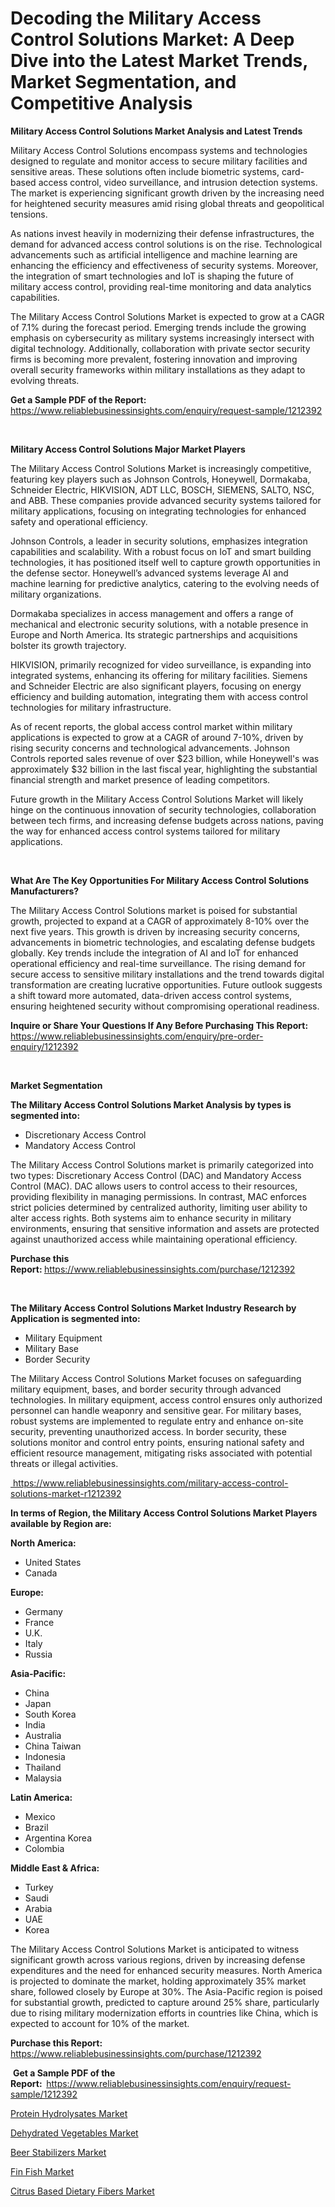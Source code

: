 <p><h1>Decoding the Military Access Control Solutions Market: A Deep Dive into the Latest Market Trends, Market Segmentation, and Competitive Analysis</h1></p><p><strong>Military Access Control Solutions Market Analysis and Latest Trends</strong></p>
<p><p>Military Access Control Solutions encompass systems and technologies designed to regulate and monitor access to secure military facilities and sensitive areas. These solutions often include biometric systems, card-based access control, video surveillance, and intrusion detection systems. The market is experiencing significant growth driven by the increasing need for heightened security measures amid rising global threats and geopolitical tensions.</p><p>As nations invest heavily in modernizing their defense infrastructures, the demand for advanced access control solutions is on the rise. Technological advancements such as artificial intelligence and machine learning are enhancing the efficiency and effectiveness of security systems. Moreover, the integration of smart technologies and IoT is shaping the future of military access control, providing real-time monitoring and data analytics capabilities.</p><p>The Military Access Control Solutions Market is expected to grow at a CAGR of 7.1% during the forecast period. Emerging trends include the growing emphasis on cybersecurity as military systems increasingly intersect with digital technology. Additionally, collaboration with private sector security firms is becoming more prevalent, fostering innovation and improving overall security frameworks within military installations as they adapt to evolving threats.</p></p>
<p><strong>Get a Sample PDF of the Report:&nbsp;</strong> <a href="https://www.reliablebusinessinsights.com/enquiry/request-sample/1212392?utm_campaign=1873&utm_medium=2&utm_source=Github&utm_content=ia&utm_term=17122024&utm_id=military-access-control-solutions">https://www.reliablebusinessinsights.com/enquiry/request-sample/1212392</a></p>
<p>&nbsp;</p>
<p><strong>Military Access Control Solutions Major Market Players</strong></p>
<p><p>The Military Access Control Solutions Market is increasingly competitive, featuring key players such as Johnson Controls, Honeywell, Dormakaba, Schneider Electric, HIKVISION, ADT LLC, BOSCH, SIEMENS, SALTO, NSC, and ABB. These companies provide advanced security systems tailored for military applications, focusing on integrating technologies for enhanced safety and operational efficiency.</p><p>Johnson Controls, a leader in security solutions, emphasizes integration capabilities and scalability. With a robust focus on IoT and smart building technologies, it has positioned itself well to capture growth opportunities in the defense sector. Honeywell’s advanced systems leverage AI and machine learning for predictive analytics, catering to the evolving needs of military organizations.</p><p>Dormakaba specializes in access management and offers a range of mechanical and electronic security solutions, with a notable presence in Europe and North America. Its strategic partnerships and acquisitions bolster its growth trajectory.</p><p>HIKVISION, primarily recognized for video surveillance, is expanding into integrated systems, enhancing its offering for military facilities. Siemens and Schneider Electric are also significant players, focusing on energy efficiency and building automation, integrating them with access control technologies for military infrastructure.</p><p>As of recent reports, the global access control market within military applications is expected to grow at a CAGR of around 7-10%, driven by rising security concerns and technological advancements. Johnson Controls reported sales revenue of over $23 billion, while Honeywell's was approximately $32 billion in the last fiscal year, highlighting the substantial financial strength and market presence of leading competitors.</p><p>Future growth in the Military Access Control Solutions Market will likely hinge on the continuous innovation of security technologies, collaboration between tech firms, and increasing defense budgets across nations, paving the way for enhanced access control systems tailored for military applications.</p></p>
<p>&nbsp;</p>
<p><strong>What Are The Key Opportunities For Military Access Control Solutions Manufacturers?</strong></p>
<p><p>The Military Access Control Solutions market is poised for substantial growth, projected to expand at a CAGR of approximately 8-10% over the next five years. This growth is driven by increasing security concerns, advancements in biometric technologies, and escalating defense budgets globally. Key trends include the integration of AI and IoT for enhanced operational efficiency and real-time surveillance. The rising demand for secure access to sensitive military installations and the trend towards digital transformation are creating lucrative opportunities. Future outlook suggests a shift toward more automated, data-driven access control systems, ensuring heightened security without compromising operational readiness.</p></p>
<p><strong>Inquire or Share Your Questions If Any Before Purchasing This Report:</strong> <a href="https://www.reliablebusinessinsights.com/enquiry/pre-order-enquiry/1212392?utm_campaign=1873&utm_medium=2&utm_source=Github&utm_content=ia&utm_term=17122024&utm_id=military-access-control-solutions">https://www.reliablebusinessinsights.com/enquiry/pre-order-enquiry/1212392</a></p>
<p>&nbsp;</p>
<p><strong>Market Segmentation</strong></p>
<p><strong>The Military Access Control Solutions Market Analysis by types is segmented into:</strong></p>
<p><ul><li>Discretionary Access Control</li><li>Mandatory Access Control</li></ul></p>
<p><p>The Military Access Control Solutions market is primarily categorized into two types: Discretionary Access Control (DAC) and Mandatory Access Control (MAC). DAC allows users to control access to their resources, providing flexibility in managing permissions. In contrast, MAC enforces strict policies determined by centralized authority, limiting user ability to alter access rights. Both systems aim to enhance security in military environments, ensuring that sensitive information and assets are protected against unauthorized access while maintaining operational efficiency.</p></p>
<p><strong>Purchase this Report:&nbsp;</strong><a href="https://www.reliablebusinessinsights.com/purchase/1212392?utm_campaign=1873&utm_medium=2&utm_source=Github&utm_content=ia&utm_term=17122024&utm_id=military-access-control-solutions">https://www.reliablebusinessinsights.com/purchase/1212392</a></p>
<p>&nbsp;</p>
<p><strong>The Military Access Control Solutions Market Industry Research by Application is segmented into:</strong></p>
<p><ul><li>Military Equipment</li><li>Military Base</li><li>Border Security</li></ul></p>
<p><p>The Military Access Control Solutions Market focuses on safeguarding military equipment, bases, and border security through advanced technologies. In military equipment, access control ensures only authorized personnel can handle weaponry and sensitive gear. For military bases, robust systems are implemented to regulate entry and enhance on-site security, preventing unauthorized access. In border security, these solutions monitor and control entry points, ensuring national safety and efficient resource management, mitigating risks associated with potential threats or illegal activities.</p></p>
<p><a href="https://www.reliablebusinessinsights.com/military-access-control-solutions-market-r1212392?utm_campaign=1873&utm_medium=2&utm_source=Github&utm_content=ia&utm_term=17122024&utm_id=military-access-control-solutions">&nbsp;https://www.reliablebusinessinsights.com/military-access-control-solutions-market-r1212392</a></p>
<p><strong>In terms of Region, the Military Access Control Solutions Market Players available by Region are:</strong></p>
<p>
    <p> <strong> North America: </strong>
        <ul>
            <li>United States</li>
            <li>Canada</li>
        </ul>
        </p> 
    <p> <strong> Europe: </strong>
        <ul>
            <li>Germany</li>
            <li>France</li>
            <li>U.K.</li>
            <li>Italy</li>
            <li>Russia</li>
        </ul>
        </p> 
    <p> <strong> Asia-Pacific: </strong>
        <ul>
            <li>China</li>
            <li>Japan</li>
            <li>South Korea</li>
            <li>India</li>
            <li>Australia</li>
            <li>China Taiwan</li>
            <li>Indonesia</li>
            <li>Thailand</li>
            <li>Malaysia</li>
        </ul>
        </p> 
    <p> <strong> Latin America: </strong>
        <ul>
            <li>Mexico</li>
            <li>Brazil</li>
            <li>Argentina Korea</li>
            <li>Colombia</li>
        </ul>
        </p> 
    <p> <strong> Middle East & Africa: </strong>
        <ul>
            <li>Turkey</li>
            <li>Saudi</li>
            <li>Arabia</li>
            <li>UAE</li>
            <li>Korea</li>
        </ul>
    </p>
    </p>
<p><p>The Military Access Control Solutions Market is anticipated to witness significant growth across various regions, driven by increasing defense expenditures and the need for enhanced security measures. North America is projected to dominate the market, holding approximately 35% market share, followed closely by Europe at 30%. The Asia-Pacific region is poised for substantial growth, predicted to capture around 25% share, particularly due to rising military modernization efforts in countries like China, which is expected to account for 10% of the market.</p></p>
<p><strong>Purchase this Report: </strong><a href="https://www.reliablebusinessinsights.com/purchase/1212392?utm_campaign=1873&utm_medium=2&utm_source=Github&utm_content=ia&utm_term=17122024&utm_id=military-access-control-solutions">https://www.reliablebusinessinsights.com/purchase/1212392</a></p>
<p>&nbsp;<strong>Get a Sample PDF of the Report:&nbsp;&nbsp;</strong><a href="https://www.reliablebusinessinsights.com/enquiry/request-sample/1212392?utm_campaign=1873&utm_medium=2&utm_source=Github&utm_content=ia&utm_term=17122024&utm_id=military-access-control-solutions">https://www.reliablebusinessinsights.com/enquiry/request-sample/1212392</a></p>
<p><strong></strong></p>
<p><p><a href="https://www.linkedin.com/pulse/protein-hydrolysates-ecosystem-mapping-innovation-value-vj4fe?utm_campaign=1873&utm_medium=2&utm_source=Github&utm_content=ia&utm_term=17122024&utm_id=military-access-control-solutions">Protein Hydrolysates Market</a></p><p><a href="https://www.linkedin.com/pulse/dehydrated-vegetables-market-report-analyzing-size-key-drivers-fcgpe?utm_campaign=1873&utm_medium=2&utm_source=Github&utm_content=ia&utm_term=17122024&utm_id=military-access-control-solutions">Dehydrated Vegetables Market</a></p><p><a href="https://www.linkedin.com/pulse/beer-stabilizers-market-outlook-from-2024-2031-trends-application-kae8e?utm_campaign=1873&utm_medium=2&utm_source=Github&utm_content=ia&utm_term=17122024&utm_id=military-access-control-solutions">Beer Stabilizers Market</a></p><p><a href="https://www.linkedin.com/pulse/fin-fish-market-growth-forecast-from-2024-2031-142-cagr-highlighting-g2ioe?utm_campaign=1873&utm_medium=2&utm_source=Github&utm_content=ia&utm_term=17122024&utm_id=military-access-control-solutions">Fin Fish Market</a></p><p><a href="https://www.linkedin.com/pulse/swot-analysis-citrus-based-dietary-fibers-market-business-2no8e?utm_campaign=1873&utm_medium=2&utm_source=Github&utm_content=ia&utm_term=17122024&utm_id=military-access-control-solutions">Citrus Based Dietary Fibers Market</a></p></p>